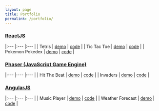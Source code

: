 ```yaml
---
layout: page
title: Portfolio
permalink: /portfolio/
---
```


### [ReactJS](https://facebook.github.io/react/)

|:---	            |:---	|:---	|
|   Tetris      	|   [demo](https://viiqswim.github.io/tetris-redux)	            |   [code](https://github.com/viiqswim/tetris-redux)	    |
|   Tic Tac Toe 	|   [demo](https://viiqswim.github.io/tic-tac-toe-react/demo/)	|   [code](https://github.com/viiqswim/tic-tac-toe-react)	|
|   Pokemon Pokedex	|   [demo](https://viiqswim.github.io/pokedex-react-redux/)	    |   [code](https://github.com/viiqswim/pokedex-react-redux)	|

### [Phaser (JavaScript Game Engine)](http://phaser.io/)

|:---	            |:---	|:---	|
|   Hit The Beat    |   [demo](https://viiqswim.github.io/https://viiqswim.github.io/hit_the_beat)  |   [code](https://github.com/viiqswim/hit_the_beat)	    |
|   Invaders    |   [demo](https://viiqswim.github.io/invaders-phaser/)  |   [code](https://github.com/viiqswim/invaders-phaser)	    |

### [AngularJS](https://angularjs.org/)

|:---	            |:---	|:---	|
|   Music Player    |   [demo](https://viiqswim.github.io/music-player-angular/public/)  |   [code](https://github.com/viiqswim/music-player-angular)	    |
|   Weather Forecast    |   [demo](https://viiqswim.github.io/weather-app-angular/app/#/forecast)  |   [code](https://github.com/viiqswim/weather-app-angular)	    |
